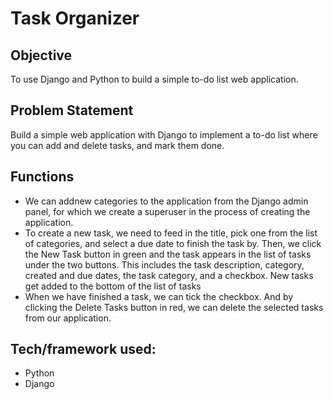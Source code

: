 # Task Organizer


## Objective

To use Django and Python to build a simple to-do list web application.
  
## Problem Statement
Build a simple web application with Django to implement a to-do list where you can add
and delete tasks, and mark them done.
## Functions 
* We can addnew categories to the application from the Django admin panel, for which we create a superuser in the process of creating the application.
* To create a new task, we need to feed in the title, pick one from the list of categories, and select a due date to finish the task by. Then, we click the New Task button in green and the task appears in the list of tasks under the two buttons. This includes the task description, category, created and due dates, the task category, and a checkbox. New tasks get added to the bottom of the list of tasks
* When we have finished a task, we can tick the checkbox. And by clicking the Delete Tasks button in red, we can delete the selected tasks from our application.
## Tech/framework used:
   - Python
   - Django
   

